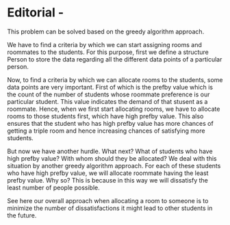 # Editorial - 

This problem can be solved based on the greedy algorithm approach.

We have to find a criteria by which we can start assigning rooms and roommates to the students. For this purpose, first we define a structure Person to store the data regarding all the different data points of a particular person.

Now, to find a criteria by which we can allocate rooms to the students, some data points are very important. First of which is the prefby value which is the count of the number of students whose roommate preference is our particular student. This value indicates the demand of that stusent as a roommate. Hence, when we first start allocating rooms, we have to allocate rooms to those students first, which have high prefby value. This also ensures that the student who has high prefby value has more chances of getting a triple room and hence increasing chances of satisfying more students.

But now we have another hurdle. What next? What of students who have high prefby value? With whom should they be allocated? We deal with this situation by another greedy algorithm approach. For each of these students who have high prefby value, we will allocate roommate having the least prefby value. Why so? This is because in this way we will dissatisfy the least number of people possible.

See here our overall approach when allocating a room to someone is to minimize the number of dissatisfactions it might lead to other students in the future.
